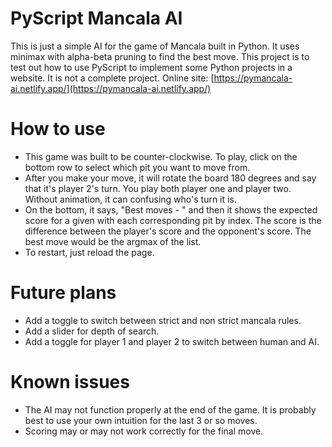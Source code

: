 # PyScript Mancala AI
This is just a simple AI for the game of Mancala built in Python. It uses minimax with alpha-beta pruning to find the best move.
This project is to test out how to use PyScript to implement some Python projects in a website. It is not a complete project.
Online site: [https://pymancala-ai.netlify.app/](https://pymancala-ai.netlify.app/)

# How to use
- This game was built to be counter-clockwise. To play, click on the bottom row to select which pit you want to move from.
- After you make your move, it will rotate the board 180 degrees and say that it's player 2's turn. You play both player one and player two. Without animation, it can confusing who's turn it is.
- On the bottom, it says, "Best moves - " and then it shows the expected score for a given with each corresponding pit by index. The score is the difference between the player's score and the opponent's score. The best move would be the argmax of the list.
- To restart, just reload the page.

# Future plans
- Add a toggle to switch between strict and non strict mancala rules.
- Add a slider for depth of search.
- Add a toggle for player 1 and player 2 to switch between human and AI.

# Known issues
- The AI may not function properly at the end of the game. It is probably best to use your own intuition for the last 3 or so moves.
- Scoring may or may not work correctly for the final move.